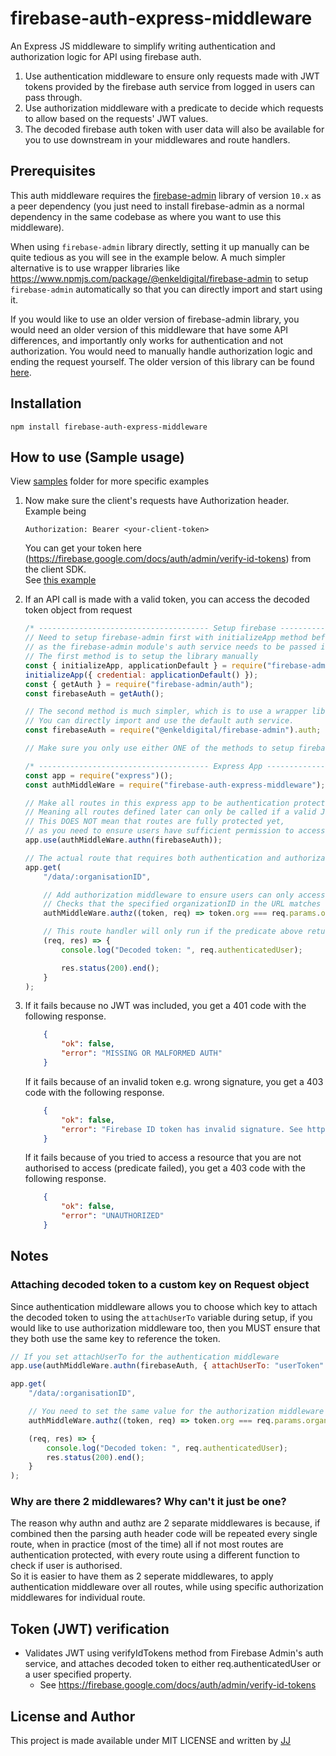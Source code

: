 # firebase-auth-express-middleware
An Express JS middleware to simplify writing authentication and authorization logic for API using firebase auth.

1. Use authentication middleware to ensure only requests made with JWT tokens provided by the firebase auth service from logged in users can pass through.
2. Use authorization middleware with a predicate to decide which requests to allow based on the requests' JWT values.
3. The decoded firebase auth token with user data will also be available for you to use downstream in your middlewares and route handlers.


## Prerequisites
This auth middleware requires the [firebase-admin](https://www.npmjs.com/package/firebase-admin) library of version `10.x` as a peer dependency (you just need to install firebase-admin as a normal dependency in the same codebase as where you want to use this middleware).

When using `firebase-admin` library directly, setting it up manually can be quite tedious as you will see in the example below. A much simpler alternative is to use wrapper libraries like <https://www.npmjs.com/package/@enkeldigital/firebase-admin> to setup `firebase-admin` automatically so that you can directly import and start using it.

If you would like to use an older version of firebase-admin library, you would need an older version of this middleware that have some API differences, and importantly only works for authentication and not authorization. You would need to manually handle authorization logic and ending the request yourself. The older version of this library can be found [here](https://www.npmjs.com/package/firebase-auth-express-middleware/v/0.2.1).


## Installation
```shell
npm install firebase-auth-express-middleware
```


## How to use (Sample usage)
View [samples](./samples) folder for more specific examples

1. Now make sure the client's requests have Authorization header. Example being
    ```
    Authorization: Bearer <your-client-token>
    ```

   You can get your token here (<https://firebase.google.com/docs/auth/admin/verify-id-tokens>) from the client SDK.  
   See [this example](https://github.com/Enkel-Digital/simpler-fetch/blob/master/firebase-auth.md)

2. If an API call is made with a valid token, you can access the decoded token object from request
    ```js
    /* -------------------------------------- Setup firebase -------------------------------------- */
    // Need to setup firebase-admin first with initializeApp method before using this middleware,
    // as the firebase-admin module's auth service needs to be passed into the setup function.
    // The first method is to setup the library manually
    const { initializeApp, applicationDefault } = require("firebase-admin/app");
    initializeApp({ credential: applicationDefault() });
    const { getAuth } = require("firebase-admin/auth");
    const firebaseAuth = getAuth();

    // The second method is much simpler, which is to use a wrapper library like the one below to simplify setup
    // You can directly import and use the default auth service.
    const firebaseAuth = require("@enkeldigital/firebase-admin").auth;

    // Make sure you only use either ONE of the methods to setup firebase admin service!

    /* -------------------------------------- Express App -------------------------------------- */
    const app = require("express")();
    const authMiddleWare = require("firebase-auth-express-middleware");

    // Make all routes in this express app to be authentication protected.
    // Meaning all routes defined later can only be called if a valid JWT is provided.
    // This DOES NOT mean that routes are fully protected yet,
    // as you need to ensure users have sufficient permission to access APIs using authorization middleware.
    app.use(authMiddleWare.authn(firebaseAuth));

    // The actual route that requires both authentication and authorization to run.
    app.get(
        "/data/:organisationID",

        // Add authorization middleware to ensure users can only access data of their own organization.
        // Checks that the specified organizationID in the URL matches user's own organizationID value in their token.
        authMiddleWare.authz((token, req) => token.org === req.params.organisationID),

        // This route handler will only run if the predicate above returns true!
        (req, res) => {
            console.log("Decoded token: ", req.authenticatedUser);

            res.status(200).end();
        }
    );
    ```

3.  If it fails because no JWT was included, you get a 401 code with the following response.
    ```json
        {
            "ok": false,
            "error": "MISSING OR MALFORMED AUTH"
        }
    ```

    If it fails because of an invalid token e.g. wrong signature, you get a 403 code with the following response.
    ```json
        {
            "ok": false,
            "error": "Firebase ID token has invalid signature. See https://firebase.google.com/docs/auth/admin/verify-id-tokens for details on how to retrieve an ID token."
        }
    ```

    If it fails because of you tried to access a resource that you are not authorised to access (predicate failed), you get a 403 code with the following response.
    ```json
        {
            "ok": false,
            "error": "UNAUTHORIZED"
        }
    ```


## Notes
### Attaching decoded token to a custom key on Request object
Since authentication middleware allows you to choose which key to attach the decoded token to using the `attachUserTo` variable during setup, if you would like to use authorization middleware too, then you MUST ensure that they both use the same key to reference the token.

```js
// If you set attachUserTo for the authentication middleware
app.use(authMiddleWare.authn(firebaseAuth, { attachUserTo: "userToken" }));

app.get(
    "/data/:organisationID",

    // You need to set the same value for the authorization middleware to ensure the middleware can find the token
    authMiddleWare.authz((token, req) => token.org === req.params.organisationID, { attachUserTo: "userToken" }),

    (req, res) => {
        console.log("Decoded token: ", req.authenticatedUser);
        res.status(200).end();
    }
);
```

### Why are there 2 middlewares? Why can't it just be one?
The reason why authn and authz are 2 separate middlewares is because, if combined then the parsing auth header code will be repeated every single route, when in practice (most of the time) all if not most routes are authentication protected, with every route using a different function to check if user is authorised.  
So it is easier to have them as 2 seperate middlewares, to apply authentication middleware over all routes, while using specific authorization middlewares for individual route.


## Token (JWT) verification
- Validates JWT using verifyIdTokens method from Firebase Admin's auth service, and attaches decoded token to either req.authenticatedUser or a user specified property.
    - See <https://firebase.google.com/docs/auth/admin/verify-id-tokens>


## License and Author
This project is made available under MIT LICENSE and written by [JJ](https://github.com/Jaimeloeuf)